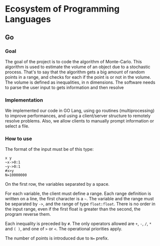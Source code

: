 # Ecosystem of Programming Languages

## Go

### Goal
The goal of the project is to code the algorithm of Monte-Carlo.
This algorithm is used to estimate the volume of an object due to a stochastic process.
That's to say that the algorithm gets a big amount of random points in a range, and checks for each if the point is or not in the volume.
The volume is defined as inequalities, in n dimensions.
The software needs to parse the user input to gets information and then resolve

### Implementation
We implemented our code in GO Lang, using go routines (multiprocessing) to improve performances, and using a client/server structure to remotely resolve problems.
Also, we allow clients to manually prompt information or select a file.

### How to use
The format of the input must be of this type:
```
x y
~x->0:1
~y->0:1
#x>y
N=10000000
```

On the first row, the variables separated by a space.

For each variable, the client must define a range. Each range definition is written on a line, the first character is a ```~```. The variable and the range must be separated by ```->```, and the range of type ```float:float```. There is no order in the input range, even if the first float is greater than the second, the program reverse them.

Each inequality is preceded by ```#```.
The only operators allowed are ```+```, ```-```, ```/```, ```*``` and ```( )```, and one of ```>``` or ```<```.
The operational priorities apply.

The number of points is introduced due to ```N=``` prefix.